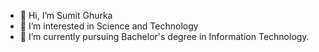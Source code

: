 - 👋 Hi, I’m Sumit Ghurka
- 👀 I’m interested in Science and Technology
- 🌱 I’m currently pursuing Bachelor's degree in Information Technology.
